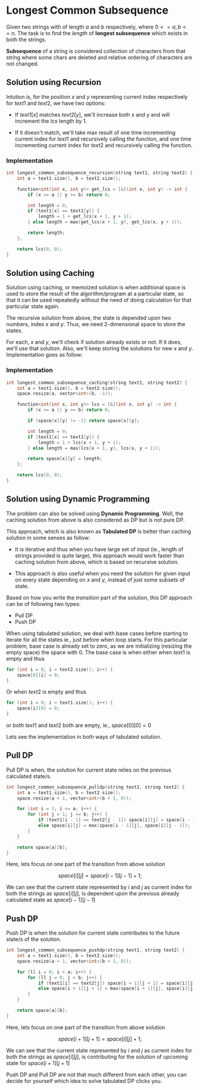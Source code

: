 # Longest Common Subsequence

Given two strings with of length $a$ and $b$ respectively, where $0 <= a, b <= n$. The task is to find the _length_ of **longest subsequence** which exists in both the strings.

**Subsequence** of a string is considered collection of characters from that string where some chars are deleted and relative ordering of characters are not changed.

## Solution using Recursion

Intution is, for the position $x$ and $y$ representing current index respectively for $text1$ and $text2$, we have two options:

- If $text1[x]$ matches $text2[y]$, we'll increase both x and y and will increment the _lcs_ length by 1.

- If it doesn't match, we'll take max result of one time incrementing current index for $text1$ and recursively calling the function, and one time incrementing current index for $text2$ and recursively calling the function.

### Implementation

```cpp title="lcs_recursion" linenums="1"
int longest_common_subsequence_recursion(string text1, string text2) {
	int a = text1.size(), b = text2.size();

	function<int(int x, int y)> get_lcs = [&](int x, int y) -> int {
		if (x >= a || y >= b) return 0;

		int length = 0;
		if (text1[x] == text1[y]) {
			length = 1 + get_lcs(x + 1, y + 1);
		} else length = max(get_lcs(x + 1, y), get_lcs(x, y + 1));

		return length;
	};

	return lcs(0, 0);
}
```

## Solution using Caching

Solution using caching, or memoized solution is when additional space is used to store the result of the algorithm/program at a particular state, so that it can be used repeatedly without the need of doing calculation for that particular state again.

The recursive solution from above, the state is depended upon two numbers, index $x$ and $y$. Thus, we need 2-dimensional space to store the states.

For each, $x$ and $y$, we'll check if solution already exists or not. If it does, we'll use that solution. Also, we'll keep storing the solutions for new $x$ and $y$. Implementation goes as follow:

### Implementation

```cpp title="lcs_caching" linenums="1"
int longest_common_subsequence_caching(string text1, string text2) {
	int a = text1.size(), b = text2.size();
	space.resize(a, vector<int>(b, -1));

	function<int(int x, int y)> lcs = [&](int x, int y) -> int {
		if (x >= a || y >= b) return 0;

		if (space[x][y] != -1) return space[x][y];

		int length = 0;
		if (text1[x] == text1[y]) {
			length = 1 + lcs(x + 1, y + 1);
		} else length = max(lcs(x + 1, y), lcs(x, y + 1));

		return space[x][y] = length;
	};

	return lcs(0, 0);
}
```

## Solution using Dynamic Programming

The problem can also be solved using **Dynamic Programming**. Well, the caching solution from above is also considered as DP but is not pure DP.

This approach, which is also known as **Tabulated DP** is better than caching solution in some senses as follow:

* It is iterative and thus when you have large set of input (ie., length of strings provided is quite large), this approach would work faster than caching solution from above, which is based on recursive solution.

* This approach is also useful when you need the solution for given input on every state depending on $x$ and $y$, instead of just some subsets of state.

Based on how you write the _transition_ part of the solution, this DP approach can be of following two types:

- Pull DP
- Push DP

When using tabulated solution, we deal with base cases before starting to iterate for all the states ie., just before when loop starts. For this particular problem, base case is already set to zero, as we are initializing (resizing the empty space) the space with 0. The base case is when either when $text1$ is empty and thus

```cpp
for (int i = 0; i < text2.size(); i++) {
	space[0][i] = 0;
}
```

Or when $text2$ is empty and thus

```cpp
for (int i = 0; i < text1.size(); i++) {
	space[i][0] = 0;
}
```

or both $text1$ and $text2$ both are empty, ie., $space[0][0] = 0$

Lets see the implementation in both ways of tabulated solution.

## Pull DP

Pull DP is when, the solution for current state relies on the previous calculated state/s.


```cpp title="lcs_pull_dp" linenums="1"
int longest_common_subsequence_pulldp(string text1, string text2) {
	int a = text1.size(), b = text2.size();
	space.resize(a + 1, vector<int>(b + 1, 0));

	for (int i = 1; i <= a; i++) {
		for (int j = 1; j <= b; j++) {
			if (text1[i - 1] == text2[j - 1]) space[i][j] = space[i - 1][j - 1] + 1;
			else space[i][j] = max(space[i - 1][j], space[i][j - 1]);
		}
	}

	return space[a][b];
}
```

Here, lets focus on one part of the transition from above solution

$$space[i][j] = space[i - 1][j - 1] + 1;$$

We can see that the current state represented by $i$ and $j$ as current index for both the strings as $space[i][j]$, is dependent upon the previous already calculated state as $space[i - 1][j - 1]$

## Push DP

Push DP is when the solution for current state contributes to the future state/s of the solution.

```cpp title="lcs_push_dp" linenums="1"
int longest_common_subsequence_pushdp(string text1, string text2) {
	int a = text1.size(), b = text2.size();
	space.resize(a + 1, vector<int>(b + 1, 0));

	for (ll i = 0; i < a; i++) {
		for (ll j = 0; j < b; j++) {
			if (text1[i] == text2[j]) space[i + 1][j + 1] = space[i][j] + 1;
			else space[i + 1][j + 1] = max(space[i + 1][j], space[i][j + 1]);
		}
	}

	return space[a][b];
}
```

Here, lets focus on one part of the transition from above solution

$$space[i + 1][j + 1] = space[i][j] + 1;$$

We can see that the current state represented by $i$ and $j$ as current index for both the strings as $space[i][j]$, is contributing for the solution of upcoming state for $space[i + 1][j + 1]$

Push DP and Pull DP are not that much different from each other, you can decide for yourself which idea to solve tabulated DP clicks you.
